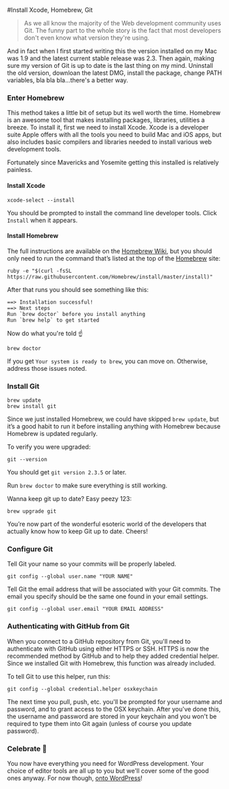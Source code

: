 #Install Xcode, Homebrew, Git  

> As we all know the majority of the Web development community uses Git. The funny part to the whole story is the fact that most developers don't even know what version they're using.  

And in fact when I first started writing this the version installed on my Mac was 1.9 and the latest current stable release was 2.3.  Then again, making sure my version of Git is up to date is the last thing on my mind.  Uninstall the old version, downloan the latest DMG, install the package, change PATH variables, bla bla bla...there's a better way.  

### Enter Homebrew  

This method takes a little bit of setup but its well worth the time.  Homebrew is an awesome tool that makes installing packages, libraries, utilities a breeze.  To install it, first we need to install Xcode.  Xcode is a developer suite Apple offers with all the tools you need to build Mac and iOS apps, but also includes basic compilers and libraries needed to install various web development tools.  

Fortunately since Mavericks and Yosemite getting this installed is relatively painless.  

#### Install Xcode

```
xcode-select --install
```  

You should be prompted to install the command line developer tools. Click `Install` when it appears.  

#### Install Homebrew  

The full instructions are available on the [Homebrew Wiki](https://github.com/Homebrew/homebrew/blob/master/share/doc/homebrew/Installation.md#installation), but you should only need to run the command that’s listed at the top of the [Homebrew](http://brew.sh/) site:

```
ruby -e "$(curl -fsSL https://raw.githubusercontent.com/Homebrew/install/master/install)"
```  

After that runs you should see something like this:  

```
==> Installation successful!
==> Next steps
Run `brew doctor` before you install anything
Run `brew help` to get started
```  

Now do what you're told :point_up:  

```
brew doctor
```  

If you get `Your system is ready to brew`, you can move on. Otherwise, address those issues noted.  

### Install Git  

```
brew update
brew install git
```  

Since we just installed Homebrew, we could have skipped `brew update`, but it’s a good habit to run it before installing anything with Homebrew because Homebrew is updated regularly.  

To verify you were upgraded:  

```
git --version
```  

You should get `git version 2.3.5` or later.  

Run `brew doctor` to make sure everything is still working.  

Wanna keep git up to date? Easy peezy 123:  

```
brew upgrade git
```  

You’re now part of the wonderful esoteric world of the developers that actually know how to keep Git up to date. Cheers!  

### Configure Git  

Tell Git your name so your commits will be properly labeled.  

```
git config --global user.name "YOUR NAME"
```  

Tell Git the email address that will be associated with your Git commits. The email you specify should be the same one found in your email settings.  

```
git config --global user.email "YOUR EMAIL ADDRESS"
```  

### Authenticating with GitHub from Git  

When you connect to a GitHub repository from Git, you'll need to authenticate with GitHub using either HTTPS or SSH.  HTTPS is now the recommended method by GitHub and to help they added credential helper.  Since we installed Git with Homebrew, this function was already included.  

To tell Git to use this helper, run this:  

```
git config --global credential.helper osxkeychain
```  

The next time you pull, push, etc. you'll be prompted for your username and password, and to grant access to the OSX keychain. After you've done this, the username and password are stored in your keychain and you won't be required to type them into Git again (unless of course you update password).  

### Celebrate :beers:   

You now have everything you need for WordPress development.  Your choice of editor tools are all up to you but we'll cover some of the good ones anyway.  For now though, [onto WordPress](http://codex.wordpress.org/Create_A_Network)!